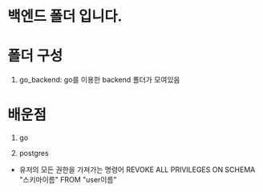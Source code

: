 # 백엔드 폴더 입니다.

#  폴더 구성

1. go_backend: go를 이용한 backend 폴더가 모여있음


# 배운점 

1. go 


2. postgres
- 유저의 모든 권한을 가져가는 명령어
REVOKE ALL PRIVILEGES ON SCHEMA "스키마이름" FROM "user이름"